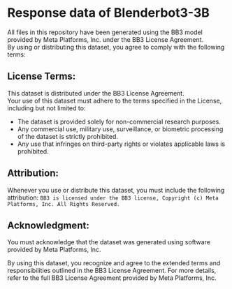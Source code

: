 # Response data of Blenderbot3-3B

All files in this repository have been generated using the BB3 model provided by Meta Platforms, Inc. under the BB3 License Agreement.  
By using or distributing this dataset, you agree to comply with the following terms:

## License Terms:
This dataset is distributed under the BB3 License Agreement.  
Your use of this dataset must adhere to the terms specified in the License, including but not limited to:
 - The dataset is provided solely for non-commercial research purposes.
 - Any commercial use, military use, surveillance, or biometric processing of the dataset is strictly prohibited.
 - Any use that infringes on third-party rights or violates applicable laws is prohibited.

## Attribution:
Whenever you use or distribute this dataset, you must include the following attribution:
`BB3 is licensed under the BB3 license, Copyright (c) Meta Platforms, Inc. All Rights Reserved.`

## Acknowledgment:
You must acknowledge that the dataset was generated using software provided by Meta Platforms, Inc.

By using this dataset, you recognize and agree to the extended terms and responsibilities outlined in the BB3 License Agreement.
For more details, refer to the full BB3 License Agreement provided by Meta Platforms, Inc.
